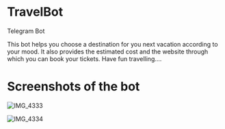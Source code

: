 # TravelBot

Telegram Bot

This bot helps you choose a destination for you next vacation according to your mood. It also provides the estimated cost and the website through which you can book your tickets.
Have fun travelling....

# Screenshots of the bot
![IMG_4333](https://user-images.githubusercontent.com/37405390/100082956-dd5be700-2e6e-11eb-8534-a81647fcd696.PNG)

![IMG_4334](https://user-images.githubusercontent.com/37405390/100083247-2f9d0800-2e6f-11eb-9f6d-33c3db0c4815.PNG)
